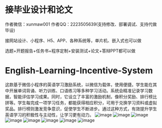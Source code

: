 # 接毕业设计和论文
作者微信：xunmaw001  作者QQ：2223505639(支持修改、部署调试、支持代做毕设)

接网站设计、小程序、H5、APP、各种系统等，单片机、嵌入式也可以做

选题+开题报告+任务书+程序定制+安装测试+论文+答辩PPT都可以做
# English-Learning-Incentive-System
这款基于微信小程序的英语学习激励系统，以微信为载体，使用便捷。学生能在其中开展单词背诵、听力训练、口语练习等多种学习活动。系统会精准记录学习数据，智能评估学习成果。同时，它设立了丰富的激励机制，像积分奖励、排行榜比拼等。学生每完成一项学习任务，都能获得相应积分，可用于兑换学习资料或虚拟奖品。排行榜则激发竞争意识，促使学生不断进步。通过这种方式，有效提升学生英语学习的积极性与主动性，让学习更有动力。 
![image](https://github.com/user-attachments/assets/22829f08-f96c-4510-8003-6f04b81ecf45)
![image](https://github.com/user-attachments/assets/4d1f79b5-492a-422d-ac1e-b01010e4565a)
![image](https://github.com/user-attachments/assets/7fda3c76-a96e-44b1-9faa-c1522b1b5c10)
![image](https://github.com/user-attachments/assets/bfd45fa2-638d-43f9-bca8-849f73a49808)
![image](https://github.com/user-attachments/assets/8edf90b9-bc27-46ec-9968-a6d5ad2c1a59)
![image](https://github.com/user-attachments/assets/e6dfb75a-9035-470d-b3ad-34e24d140170)
![image](https://github.com/user-attachments/assets/abb0d809-11a9-4723-97a0-c8c7bbb8dbdf)
![image](https://github.com/user-attachments/assets/83fb05a9-75b0-4d69-9cad-4aa868ea55e5)
